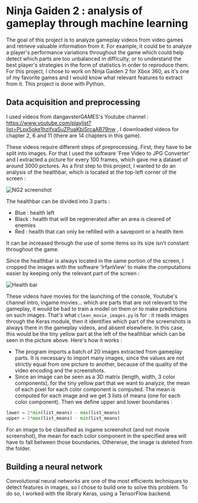 # Ninja Gaiden 2 : analysis of gameplay through machine learning

The goal of this project is to analyze gameplay videos from video games and retrieve valuable information from it. For example, it could be to analyze a player's performance variations throughout the game which could help detect which parts are too unbalanced in difficulty, or to understand the best player's strategies in the form of statistics in order to reproduce them. For this project, I chose to work on Ninja Gaiden 2 for Xbox 360, as it's one of my favorite games and I would know what relevant features to extract from it. This project is done with Python.

## Data acquisition and preprocessing

I used videos from dangavsterGAMES's Youtube channel : https://www.youtube.com/playlist?list=PLpx5oke1hzifxaSuZPuaKbiSrcaAB79nw , I downloaded videos for chapter 2, 6 and 11 (there are 14 chapters in this game).

These videos require different steps of preprocessing. First, they have to be split into images. For that I used the software 'Free Video to JPG Converter' and I extracted a picture for every 100 frames, which gave me a dataset of around 3000 pictures. As a first step to this project, I wanted to do an analysis of the healthbar, which is located at the top-left corner of the screen :

![NG2 screenshot](http://image.noelshack.com/fichiers/2017/38/1/1505748875-ng2.png)

The healthbar can be divided into 3 parts :
 - Blue : health left
 - Black : health that will be regenerated after an area is cleared of enemies
 - Red : health that can only be refilled with a savepoint or a health item
 
It can be increased through the use of some items so its size isn't constant throughout the game.
 
Since the healthbar is always located in the same portion of the screen, I cropped the images with the software 'IrfanView' to make the computations easier by keeping only the relevant part of the screen :

![Health bar](http://image.noelshack.com/fichiers/2017/38/1/1505749444-ninja-gaiden-2-ch2-dangavster-1970.jpg)

These videos have movies for the launching of the console, Youtube's channel intro, ingame movies... which are parts that are not relevant to the gameplay, it would be bad to train a model on them or to make predictions on such images. That's what ```clean_movie_images.py``` is for : it reads images through the Keras module, then it identifies which part of the screenshots is always there in the gameplay videos, and absent elsewhere. In this case, this would be the tiny yellow part at the left of the healthbar which can be seen in the picture above. Here's how it works :

- The program imports a batch of 20 images extracted from gameplay parts. It is necessary to import many images, since the values are not strictly equal from one picture to another, because of the quality of the video encoding and the screenshots.
- Since an image can be seen as a 3D matrix (length, width, 3 color components), for the tiny yellow part that we want to analyze, the mean of each pixel for each color component is computed. The mean is computed for each image and we get 3 lists of means (one for each color component). Then we define upper and lower boundaries : 

```python
lower = 2*min(list_means) - max(list_means)
upper = 2*max(list_means) - min(list_means)
```
For an image to be classified as ingame screenshot (and not movie screenshot), the mean for each color component in the specified area will have to fall between those boundaries. Otherwise, the image is deleted from the folder.

## Building a neural network

Convolutional neural networks are one of the most efficients techniques to detect features in images, so I chose to build one to solve this problem. To do so, I worked with the library Keras, using a TensorFlow backend. 
